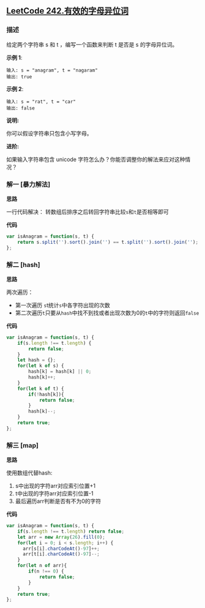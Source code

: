 ## [LeetCode 242.有效的字母异位词](https://leetcode-cn.com/problems/valid-anagram)
### 描述

给定两个字符串 s 和 t ，编写一个函数来判断 t 是否是 s 的字母异位词。

**示例 1**:
```
输入: s = "anagram", t = "nagaram"
输出: true
```
**示例 2**:
```
输入: s = "rat", t = "car"
输出: false
```
**说明:**

你可以假设字符串只包含小写字母。

**进阶:**

如果输入字符串包含 unicode 字符怎么办？你能否调整你的解法来应对这种情况？

### 解一 [暴力解法]
**思路**

一行代码解决： 转数组后排序之后转回字符串比较`s`和`t`是否相等即可

**代码**
```Javascript 
var isAnagram = function(s, t) {
    return s.split('').sort().join('') == t.split('').sort().join('');
};
```

### 解二 [hash]
**思路**

两次遍历：
- 第一次遍历 `s`t统计`s`中各字符出现的次数
- 第二次遍历`t`只要从`hash`中找不到找或者出现次数为0的`t`中的字符则返回`false`

**代码**
```Javascript 
var isAnagram = function(s, t) {
    if(s.length !== t.length) {
        return false;
    }
    let hash = {};
    for(let k of s) {
        hash[k] = hash[k] || 0;
        hash[k]++;
    }
    for(let k of t) {
        if(!hash[k]){
            return false;
        }
        hash[k]--;
    }
    return true;
};
```
### 解三 [map]
**思路**

使用数组代替hash:

1. s中出现的字符arr对应索引位置+1
2. t中出现的字符arr对应索引位置-1
3. 最后遍历arr判断是否有不为0的字符


**代码**
```Javascript 
var isAnagram = function(s, t) {
    if(s.length !== t.length) return false;
    let arr = new Array(26).fill(0);
    for(let i = 0; i < s.length; i++) {
      arr[s[i].charCodeAt()-97]++;
      arr[t[i].charCodeAt()-97]--;
    }
    for(let n of arr){
        if(n !== 0) {
            return false;
        }
    }
    return true;
};
```

